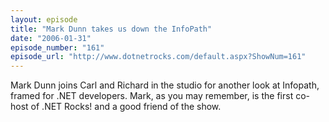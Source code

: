 ```yaml
---
layout: episode
title: "Mark Dunn takes us down the InfoPath"
date: "2006-01-31"
episode_number: "161"
episode_url: "http://www.dotnetrocks.com/default.aspx?ShowNum=161"
---
```


Mark Dunn joins Carl and Richard in the studio for another look at Infopath, framed for .NET developers. Mark, as you may remember, is the first co-host of .NET Rocks! and a good friend of the show.
